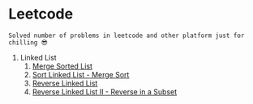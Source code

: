 # Leetcode

    Solved number of problems in leetcode and other platform just for chilling 😎

1. Linked List
    1. [Merge Sorted List](https://github.com/irshedahamed/leetcode/blob/main/MergeSortedList.java)
	1. [Sort Linked List - Merge Sort](https://github.com/irshedahamed/leetcode/blob/main/SortLinkedList.java)
    1. [Reverse Linked List](https://github.com/irshedahamed/leetcode/blob/main/ReverseLinkedList.java)
	1. [Reverse Linked List II - Reverse in a Subset](https://github.com/irshedahamed/leetcode/blob/main/ReverseLinkedListII.java)